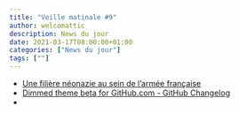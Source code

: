 ```yaml
---
title: "Veille matinale #9"
author: welcomattic
description: News du jour
date: 2021-03-17T08:00:00+01:00
categories: ["News du jour"]
tags: [""]
---
```

- [Une filière néonazie au sein de l’armée française](http://www.mediapart.fr/journal/france/160321/une-filiere-neonazie-au-sein-de-l-armee-francaise)
- [Dimmed theme beta for GitHub.com - GitHub Changelog](https://github.blog/changelog/2021-03-16-dimmed-theme-beta-for-github-com/)
- 